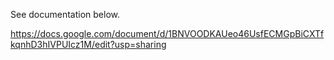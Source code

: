 See documentation below.

https://docs.google.com/document/d/1BNVOODKAUeo46UsfECMGpBiCXTfkqnhD3hIVPUIcz1M/edit?usp=sharing
